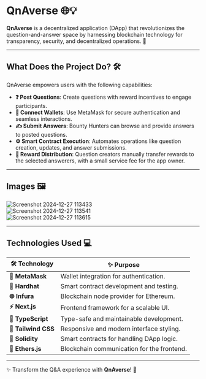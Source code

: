 # QnAverse 🌐💡

**QnAverse** is a decentralized application (DApp) that revolutionizes the question-and-answer space by harnessing blockchain technology for transparency, security, and decentralized operations. 🚀

---

## **What Does the Project Do? 🛠️**

QnAverse empowers users with the following capabilities:  
- **❓ Post Questions**: Create questions with reward incentives to engage participants.  
- **🔐 Connect Wallets**: Use MetaMask for secure authentication and seamless interactions.  
- **✍️ Submit Answers**: Bounty Hunters can browse and provide answers to posted questions.  
- **⚙️ Smart Contract Execution**: Automates operations like question creation, updates, and answer submissions.  
- **💸 Reward Distribution**: Question creators manually transfer rewards to the selected answerers, with a small service fee for the app owner.  

---

## **Images 🖼️**

![Screenshot 2024-12-27 113433](https://github.com/user-attachments/assets/a6cc768a-6a16-4d26-a3a6-99573d95858e)  
![Screenshot 2024-12-27 113541](https://github.com/user-attachments/assets/f08e5aba-3893-4b62-a293-5960ef43116d)  
![Screenshot 2024-12-27 113615](https://github.com/user-attachments/assets/14032652-a8f1-49e2-b89f-3e584bc0a6d1)  

---

## **Technologies Used 💻**

| 🛠️ **Technology**   | ✨ **Purpose**                                      |
|----------------------|----------------------------------------------------|
| **🦊 MetaMask**      | Wallet integration for authentication.             |
| **🔨 Hardhat**       | Smart contract development and testing.            |
| **🌐 Infura**        | Blockchain node provider for Ethereum.             |
| **⚡ Next.js**       | Frontend framework for a scalable UI.              |
| **📘 TypeScript**    | Type-safe and maintainable development.            |
| **🎨 Tailwind CSS**  | Responsive and modern interface styling.           |
| **📜 Solidity**      | Smart contracts for handling DApp logic.           |
| **📡 Ethers.js**     | Blockchain communication for the frontend.         |  

--- 

✨ Transform the Q&A experience with **QnAverse**! 🌟

